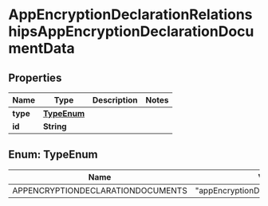 

# AppEncryptionDeclarationRelationshipsAppEncryptionDeclarationDocumentData


## Properties

| Name | Type | Description | Notes |
|------------ | ------------- | ------------- | -------------|
|**type** | [**TypeEnum**](#TypeEnum) |  |  |
|**id** | **String** |  |  |



## Enum: TypeEnum

| Name | Value |
|---- | -----|
| APPENCRYPTIONDECLARATIONDOCUMENTS | &quot;appEncryptionDeclarationDocuments&quot; |



